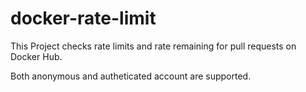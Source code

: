# docker-rate-limit

This Project checks rate limits and rate remaining for pull requests on Docker Hub.

Both anonymous and autheticated account are supported.

